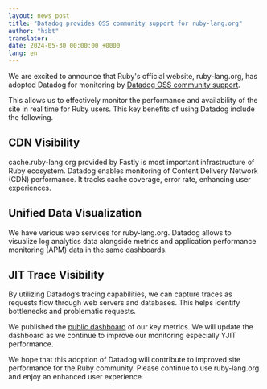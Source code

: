 ```yaml
---
layout: news_post
title: "Datadog provides OSS community support for ruby-lang.org"
author: "hsbt"
translator:
date: 2024-05-30 00:00:00 +0000
lang: en
---
```


We are excited to announce that Ruby's official website, ruby-lang.org, has adopted Datadog for monitoring by [Datadog OSS community support](https://opensource.datadoghq.com/projects/oss-program/).

This allows us to effectively monitor the performance and availability of the site in real time for Ruby users. This key benefits of using Datadog include the following.

## CDN Visibility

cache.ruby-lang.org provided by Fastly is most important infrastructure of Ruby ecosystem. Datadog enables monitoring of Content Delivery Network (CDN) performance. It tracks cache coverage, error rate, enhancing user experiences.

## Unified Data Visualization

We have various web services for ruby-lang.org. Datadog allows to visualize log analytics data alongside metrics and application performance monitoring (APM) data in the same dashboards.

## JIT Trace Visibility

By utilizing Datadog’s tracing capabilities, we can capture traces as requests flow through web servers and databases. This helps identify bottlenecks and problematic requests.

We published the [public dashboard](https://p.ap1.datadoghq.com/sb/1271b83e-af90-11ee-9072-da7ad0900009-01633a8fa8c0b0c0051f1889afdf55dc) of our key metrics. We will update the dashboard as we continue to improve our monitoring especially YJIT performance.

We hope that this adoption of Datadog will contribute to improved site performance for the Ruby community. Please continue to use ruby-lang.org and enjoy an enhanced user experience.

